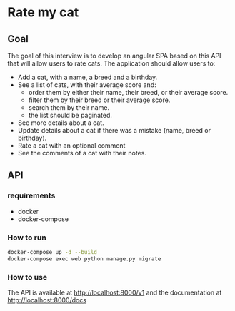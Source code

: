 # Rate my cat

## Goal

The goal of this interview is to develop an angular SPA based on this API that will allow users to rate cats. The application should allow users to:

- Add a cat, with a name, a breed and a birthday.
- See a list of cats, with their average score and:
  - order them by either their name, their breed, or their average score.
  - filter them by their breed or their average score.
  - search them by their name.
  - the list should be paginated.
- See more details about a cat.
- Update details about a cat if there was a mistake (name, breed or birthday).
- Rate a cat with an optional comment
- See the comments of a cat with their notes.

## API

### requirements

- docker
- docker-compose

### How to run

```bash
docker-compose up -d --build
docker-compose exec web python manage.py migrate
```

### How to use

The API is available at [http://localhost:8000/v1](http://localhost:8000/v1) and the documentation at [http://localhost:8000/docs](http://localhost:8000/docs)
